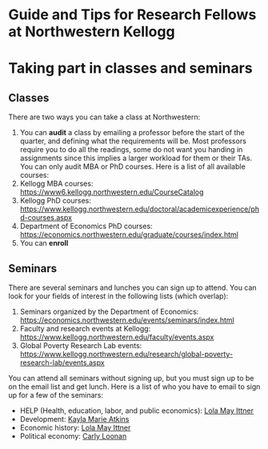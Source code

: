 # Guide and Tips for Research Fellows at Northwestern Kellogg


# Taking part in classes and seminars
## Classes
There are two ways you can take a class at Northwestern:
1.  You can **audit** a class by emailing a professor before the start of the quarter, and defining what the requirements will be. Most professors require you to do all the readings, some do not want you handing in assignments since this implies a larger workload for them or their TAs. You can only audit MBA or PhD courses. Here is a list of all available courses:
  1. Kellogg MBA courses: https://www6.kellogg.northwestern.edu/CourseCatalog
  2. Kellogg PhD courses: https://www.kellogg.northwestern.edu/doctoral/academicexperience/phd-courses.aspx
  3. Department of Economics PhD courses: https://economics.northwestern.edu/graduate/courses/index.html
5. You can **enroll**
## Seminars
There are several seminars and lunches you can sign up to attend. You can look for your fields of interest in the following lists (which overlap):
1. Seminars organized by the Department of Economics: https://economics.northwestern.edu/events/seminars/index.html
2. Faculty and research events at Kellogg: https://www.kellogg.northwestern.edu/faculty/events.aspx
3. Global Poverty Research Lab events: https://www.kellogg.northwestern.edu/research/global-poverty-research-lab/events.aspx

You can attend all seminars without signing up, but you must sign up to be on the email list and get lunch. Here is a list of who you have to email to sign up for a few of the seminars:
- HELP (Health, education, labor, and public economics): [Lola May Ittner](mailto:lola.ittner@NORTHWESTERN.EDU)
- Development: [Kayla Marie Atkins](mailto:kayla.carbone@NORTHWESTERN.EDU)
- Economic history: [Lola May Ittner](mailto:lola.ittner@NORTHWESTERN.EDU)
- Political economy: [Carly Loonan](mailto:carly.loonan@kellogg.northwestern.edu)
